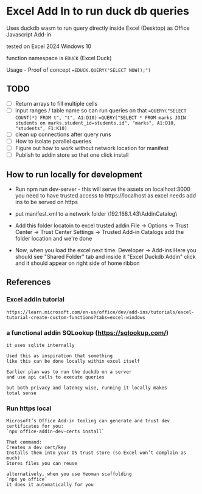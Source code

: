 # Excel Add In to run duck db queries

Uses duckdb wasm to run query directly inside Excel (Desktop)
    as Office Javascript Add-in


tested on Excel 2024 Windows 10

function namespace is `EDUCK` (Excel Duck)

Usage - Proof of concept
`=EDUCK.QUERY("SELECT NOW();")`

## TODO
- [ ] Return arrays to fill multiple cells
- [ ] input ranges / table name so can run queries on that
    `=QUERY("SELECT COUNT(*) FROM t", "t", A1:D10)`
    `=QUERY("SELECT * FROM marks JOIN students on marks.student_id=students.id", "marks", A1:D10, "students", F1:K10)`
- [ ] clean up connections after query runs
- [ ] How to isolate parallel queries
- [ ] Figure out how to work without network location for manifest
- [ ] Publish to addin store so that one click install

## How to run locally for development
- Run npm run dev-server - this will serve the assets on localhost:3000
    you need to have trusted access to https://localhost
    as excel needs add ins to be served on https

- put manifest.xml to a network folder \\192.168.1.43\AddinCatalog\

- Add this folder locatoin to excel trusted addin
    File -> Options -> Trust Center -> Trust Center Settings -> Trusted Add-in Catalogs
    add the folder location and we're done

- Now, when you load the excel next time.
    Developer -> Add-ins 
    Here you should see "Shared Folder" tab
    and inside it "Excel Duckdb Addin"
    click and it should appear on right side of home ribbon

## References
### Excel addin tutorial
    https://learn.microsoft.com/en-us/office/dev/add-ins/tutorials/excel-tutorial-create-custom-functions?tabs=excel-windows

### a functional addin SQLookup (https://sqlookup.com/)
    it uses sqlite internally

    Used this as inspiration that something 
    like this can be done locally within excel itself
    
    Earlier plan was to run the duckdb on a server 
    and use api calls to execute queries

    but both privacy and latency wise, running it locally makes
    total sense

### Run https local

    Microsoft’s Office Add-in tooling can generate and trust dev certificates for you:
    `npx office-addin-dev-certs install`

    That command:
    Creates a dev cert/key
    Installs them into your OS trust store (so Excel won’t complain as much)
    Stores files you can reuse

    alternatively, when you use Yeoman scaffolding
    `npx yo office`
    it does it automatically for you
     
